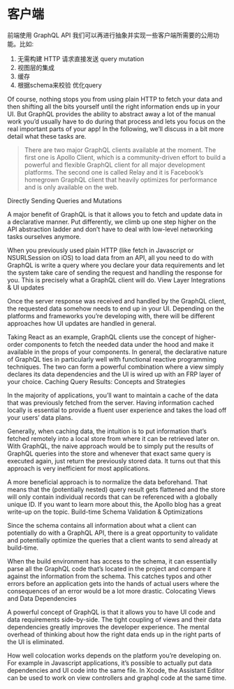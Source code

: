 
# 客户端

前端使用 GraphQL API 我们可以再进行抽象并实现一些客户端所需要的公用功能。比如:
1. 无需构建 HTTP 请求直接发送 query mutation 
2. 视图层的集成
3. 缓存
4. 根据schema来校验 优化query

Of course, nothing stops you from using plain HTTP to fetch your data and then shifting all the bits yourself until the right information ends up in your UI. But GraphQL provides the ability to abstract away a lot of the manual work you’d usually have to do during that process and lets you focus on the real important parts of your app! In the following, we’ll discuss in a bit more detail what these tasks are.
>There are two major GraphQL clients available at the moment. The first one is Apollo Client, which is a community-driven effort to build a powerful and flexible GraphQL client for all major development platforms. The second one is called Relay and it is Facebook’s homegrown GraphQL client that heavily optimizes for performance and is only available on the web. 


     

Directly Sending Queries and Mutations

A major benefit of GraphQL is that it allows you to fetch and update data in a declarative manner. Put differently, we climb up one step higher on the API abstraction ladder and don’t have to deal with low-level networking tasks ourselves anymore.

When you previously used plain HTTP (like fetch in Javascript or NSURLSession on iOS) to load data from an API, all you need to do with GraphQL is write a query where you declare your data requirements and let the system take care of sending the request and handling the response for you. This is precisely what a GraphQL client will do.
View Layer Integrations & UI updates

Once the server response was received and handled by the GraphQL client, the requested data somehow needs to end up in your UI. Depending on the platforms and frameworks you’re developing with, there will be different approaches how UI updates are handled in general.

Taking React as an example, GraphQL clients use the concept of higher-order components to fetch the needed data under the hood and make it available in the props of your components. In general, the declarative nature of GraphQL ties in particularly well with functional reactive programming techniques. The two can form a powerful combination where a view simply declares its data dependencies and the UI is wired up with an FRP layer of your choice.
Caching Query Results: Concepts and Strategies

In the majority of applications, you’ll want to maintain a cache of the data that was previously fetched from the server. Having information cached locally is essential to provide a fluent user experience and takes the load off your users’ data plans.

Generally, when caching data, the intuition is to put information that’s fetched remotely into a local store from where it can be retrieved later on. With GraphQL, the naive approach would be to simply put the results of GraphQL queries into the store and whenever that exact same query is executed again, just return the previously stored data. It turns out that this approach is very inefficient for most applications.

A more beneficial approach is to normalize the data beforehand. That means that the (potentially nested) query result gets flattened and the store will only contain individual records that can be referenced with a globally unique ID. If you want to learn more about this, the Apollo blog has a great write-up on the topic.
Build-time Schema Validation & Optimizations

Since the schema contains all information about what a client can potentially do with a GraphQL API, there is a great opportunity to validate and potentially optimize the queries that a client wants to send already at build-time.

When the build environment has access to the schema, it can essentially parse all the GraphQL code that’s located in the project and compare it against the information from the schema. This catches typos and other errors before an application gets into the hands of actual users where the consequences of an error would be a lot more drastic.
Colocating Views and Data Dependencies

A powerful concept of GraphQL is that it allows you to have UI code and data requirements side-by-side. The tight coupling of views and their data dependencies greatly improves the developer experience. The mental overhead of thinking about how the right data ends up in the right parts of the UI is eliminated.

How well colocation works depends on the platform you’re developing on. For example in Javascript applications, it’s possible to actually put data dependencies and UI code into the same file. In Xcode, the Assistant Editor can be used to work on view controllers and graphql code at the same time. 

